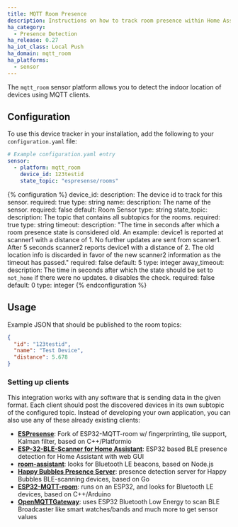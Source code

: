 ```yaml
---
title: MQTT Room Presence
description: Instructions on how to track room presence within Home Assistant.
ha_category:
  - Presence Detection
ha_release: 0.27
ha_iot_class: Local Push
ha_domain: mqtt_room
ha_platforms:
  - sensor
---
```


The `mqtt_room` sensor platform allows you to detect the indoor location of devices using MQTT clients.

## Configuration

To use this device tracker in your installation, add the following to your `configuration.yaml` file:

```yaml
# Example configuration.yaml entry
sensor:
  - platform: mqtt_room
    device_id: 123testid
    state_topic: "espresense/rooms"
```

{% configuration %}
device_id:
  description: The device id to track for this sensor.
  required: true
  type: string
name:
  description: The name of the sensor.
  required: false
  default: Room Sensor
  type: string
state_topic:
  description: The topic that contains all subtopics for the rooms.
  required: true
  type: string
timeout:
  description: "The time in seconds after which a room presence state is considered old. An example: device1 is reported at scanner1 with a distance of 1. No further updates are sent from scanner1. After 5 seconds scanner2 reports device1 with a distance of 2. The old location info is discarded in favor of the new scanner2 information as the timeout has passed."
  required: false
  default: 5
  type: integer
away_timeout:
  description: The time in seconds after which the state should be set to `not_home` if there were no updates. `0` disables the check.
  required: false
  default: 0
  type: integer
{% endconfiguration %}

## Usage

Example JSON that should be published to the room topics:

```json
{
  "id": "123testid",
  "name": "Test Device",
  "distance": 5.678
}
```

### Setting up clients

This integration works with any software that is sending data in the given format. Each client should post the discovered devices in its own subtopic of the configured topic.
Instead of developing your own application, you can also use any of these already existing clients:

- [**ESPresense**](https://github.com/ESPresense/ESPresense): Fork of ESP32-MQTT-room w/ fingerprinting, tile support, Kalman filter, based on C++/Platformio
- [**ESP-32-BLE-Scanner for Home Assistant**](https://github.com/HeimdallMidgard/ESP-32-BLE-Scanner): ESP32 based BLE presence detection for Home Assistant with web GUI
- [**room-assistant**](https://github.com/mKeRix/room-assistant): looks for Bluetooth LE beacons, based on Node.js
- [**Happy Bubbles Presence Server**](https://github.com/happy-bubbles/presence): presence detection server for Happy Bubbles BLE-scanning devices, based on Go
- [**ESP32-MQTT-room**](https://jptrsn.github.io/ESP32-mqtt-room/): runs on an ESP32, and looks for Bluetooth LE devices, based on C++/Arduino
- [**OpenMQTTGateway**](https://github.com/1technophile/OpenMQTTGateway): uses ESP32 Bluetooth Low Energy to scan BLE Broadcaster like smart watches/bands and much more to get sensor values
